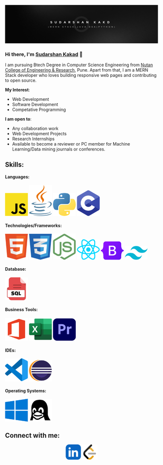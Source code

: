 <img src="Icons/Sudarshan.png" width="">

### Hi there, I'm [Sudarshan Kakad]() 👋

I am pursuing Btech Degree in Computer Science Engineering from [Nutan College of Engineering & Research](https://ncerpune.in), Pune. Apart from that, I am a MERN Stack developer who loves building responsive web pages and contributing to open source.

**My Interest**:
- Web Development
- Software Development
- Competative Programming

 **I am open to**:

- Any collaboration work
- Web Development Projects
- Research Internships
- Available to become a reviewer or PC member for Machine Learning/Data mining journals or conferences.

## Skills:

#### Languages:
<p> 
<img src="Icons/JS.png" width="75px">
<img src="Icons/Java.png" width="75px">
<img src="Icons/Python.png" width="75px">
<img src="Icons/C.png" width="75px">
</p>

#### Technologies/Frameworks:
<p> 
<img src="Icons/Html.png" width="75px">
<img src="Icons/Css.png" width="75px">
<img src="Icons/NodeJs.png" width="75px">
<img src="Icons/ReactJs.png" width="75px">
<img src="Icons/Bootstrap.png" width="75px">
<img src="Icons/TailwindCss.png" width="75px">
</p>

#### Database:

<p> 
<img src="Icons/SQL.png" width="75px">
</p>

#### Business Tools:

<p> 
<img src="Icons/MSOffice.png" width="75px">
<img src="Icons/Excel.png" width="75px">
<img src="Icons/PrimerePro.png" width="75px">
</p>

#### IDEs:

<p> 
<img src="Icons/VScode.png" width="75px">
<img src="Icons/Eclipse.png" width="75px">
</p>

#### Operating Systems:

<p> 
<img src="Icons/Windows.png" width="75px">
<img src="Icons/Linux.png" width="75px">
</p>

## Connect with me:

<p align = "center">
<a href="https://www.linkedin.com/in/sudarshankakad7672" target="_blank"><img src="Icons/Linkedin.png" width="50px"></a>
<a href="https://leetcode.com/Sudarshan7672/" target="_blank"><img src="Icons/Leetcode.png" width="50px"></a>
</p>

<!--
**themlphdstudent/themlphdstudent** is a ✨ _special_ ✨ repository because its `README.md` (this file) appears on your GitHub profile.

Here are some ideas to get you started:

- 🔭 I’m currently working on ...
- 🌱 I’m currently learning ...
- 👯 I’m looking to collaborate on ...
- 🤔 I’m looking for help with ...
- 💬 Ask me about ...
- 📫 How to reach me: ...
- 😄 Pronouns: ...
- ⚡ Fun fact: ...
-->
